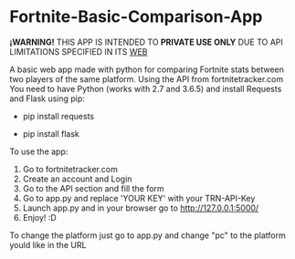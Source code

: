 # Fortnite-Basic-Comparison-App

**¡WARNING!** THIS APP IS INTENDED TO **PRIVATE USE ONLY** DUE TO API LIMITATIONS SPECIFIED IN ITS [WEB](https://fortnitetracker.com/site-api)


A basic web app made with python for comparing Fortnite stats between two players of the same platform. Using the API from fortnitetracker.com
You need to have Python (works with 2.7 and 3.6.5) and install Requests and Flask using pip:

- pip install requests

- pip install flask

To use the app:
1. Go to fortnitetracker.com
2. Create an account and Login
3. Go to the API section and fill the form
4. Go to app.py and replace 'YOUR KEY' with your TRN-API-Key
5. Launch app.py and in your browser go to http://127.0.0.1:5000/
6. Enjoy! :D

To change the platform just go to app.py and change "pc" to the platform yould like in the URL

